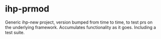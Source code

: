 # ihp-prmod
Generic ihp-new project, version bumped from time to time, to test prs on the underlying framework. Accumulates functionality as it goes. Including a test suite. 
